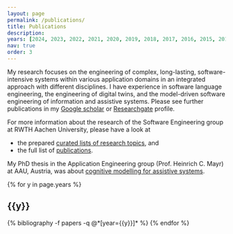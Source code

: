 ```yaml
---
layout: page
permalink: /publications/
title: Publications
description: 
years: [2024, 2023, 2022, 2021, 2020, 2019, 2018, 2017, 2016, 2015, 2014, 2013, 2012]
nav: true
order: 3
---
```


My research focuses on the engineering of complex, long-lasting, software-intensive systems 
within various application domains in an integrated approach with different disciplines. 
I have experience in software language engineering, the engineering of digital twins, 
and the model-driven software engineering of information and assistive systems. 
Please see further publications in my 
[Google scholar](https://scholar.google.com/citations?user=9f-nXdcAAAAJ&hl=de) or 
[Researchgate](https://www.researchgate.net/profile/Judith_Michael) profile. 

For more information about the research of the Software Engineering group at RWTH Aachen University, 
please have a look at 
* the prepared [curated lists of research topics](http://www.se-rwth.de/topics/), and
* the full list of [publications](http://www.se-rwth.de/publications/).

My PhD thesis in the Application Engineering group (Prof. Heinrich C. Mayr) at AAU, Austria, was about
[cognitive modelling for assistive systems](http://netlibrary.aau.at/obvuklhs/content/titleinfo/2410412).

<div class="publications">

{% for y in page.years %}
  <h2 class="year">{{y}}</h2>
  {% bibliography -f papers -q @*[year={{y}}]* %}
{% endfor %}

</div>

